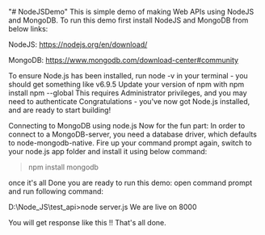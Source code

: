 "# NodeJSDemo" 
This is simple demo of making Web APIs using NodeJS and MongoDB.
To run this demo first install NodeJS and MongoDB from below links: 

NodeJS: https://nodejs.org/en/download/

MongoDB: https://www.mongodb.com/download-center#community

To ensure Node.js has been installed, run node -v in your terminal - you should get something like v6.9.5
Update your version of npm with npm install npm --global
This requires Administrator privileges, and you may need to authenticate
Congratulations - you've now got Node.js installed, and are ready to start building!

Connecting to MongoDB using node.js
Now for the fun part: In order to connect to a MongoDB-server, you need a database driver, which defaults to node-mongodb-native. 
Fire up your command prompt again, switch to your node.js app folder and install it using below command: 

> npm install mongodb

once it's all Done you are ready to run this demo:
open command prompt and run following command:

D:\Node_JS\test_api>node server.js
We are live on 8000

You will get response like this !! That's all done.